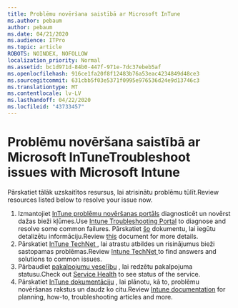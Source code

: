 ```yaml
---
title: Problēmu novēršana saistībā ar Microsoft InTune
ms.author: pebaum
author: pebaum
ms.date: 04/21/2020
ms.audience: ITPro
ms.topic: article
ROBOTS: NOINDEX, NOFOLLOW
localization_priority: Normal
ms.assetid: bc1d971d-84b0-447f-971e-7dc37ebeb5af
ms.openlocfilehash: 916ce1fa20f8f12483b76a53eac4234849d48ce3
ms.sourcegitcommit: 631cbb5f03e5371f0995e976536d24e9d13746c3
ms.translationtype: MT
ms.contentlocale: lv-LV
ms.lasthandoff: 04/22/2020
ms.locfileid: "43733457"
---
```

# <a name="troubleshoot-issues-with-microsoft-intune"></a><span data-ttu-id="afa97-102">Problēmu novēršana saistībā ar Microsoft InTune</span><span class="sxs-lookup"><span data-stu-id="afa97-102">Troubleshoot issues with Microsoft Intune</span></span>

<span data-ttu-id="afa97-103">Pārskatiet tālāk uzskaitītos resursus, lai atrisinātu problēmu tūlīt.</span><span class="sxs-lookup"><span data-stu-id="afa97-103">Review resources listed below to resolve your issue now.</span></span>
  
1. <span data-ttu-id="afa97-104">Izmantojiet [InTune problēmu novēršanas portāls](https://devicemanagement.microsoft.com/#blade/Microsoft_Intune_DeviceSettings/TroubleshootBlade) diagnosticēt un novērst dažas bieži kļūmes.</span><span class="sxs-lookup"><span data-stu-id="afa97-104">Use [Intune Troubleshooting Portal](https://devicemanagement.microsoft.com/#blade/Microsoft_Intune_DeviceSettings/TroubleshootBlade) to diagnose and resolve some common failures.</span></span> <span data-ttu-id="afa97-105">Pārskatiet [šo](https://docs.microsoft.com/intune/help-desk-operators) dokumentu, lai iegūtu detalizētu informāciju.</span><span class="sxs-lookup"><span data-stu-id="afa97-105">Review [this](https://docs.microsoft.com/intune/help-desk-operators) document for more details.</span></span>  
2. <span data-ttu-id="afa97-106">Pārskatiet [InTune TechNet ](https://social.technet.microsoft.com/forums/home?forum=microsoftintuneprod), lai atrastu atbildes un risinājumus bieži sastopamas problēmas.</span><span class="sxs-lookup"><span data-stu-id="afa97-106">Review [Intune TechNet ](https://social.technet.microsoft.com/forums/home?forum=microsoftintuneprod)to find answers and solutions to common issues.</span></span>  
3. <span data-ttu-id="afa97-107">Pārbaudiet [pakalpojumu veselību](https://portal.office.com/AdminPortal/Home#/servicehealth) , lai redzētu pakalpojuma statusu.</span><span class="sxs-lookup"><span data-stu-id="afa97-107">Check out [Service Health](https://portal.office.com/AdminPortal/Home#/servicehealth) to see status of the service.</span></span>   
4. <span data-ttu-id="afa97-108">Pārskatiet [InTune dokumentāciju](https://docs.microsoft.com/intune/) , lai plānotu, kā to, problēmu novēršanas rakstus un daudz ko citu.</span><span class="sxs-lookup"><span data-stu-id="afa97-108">Review [Intune documentation](https://docs.microsoft.com/intune/) for planning, how-to, troubleshooting articles and more.</span></span> 